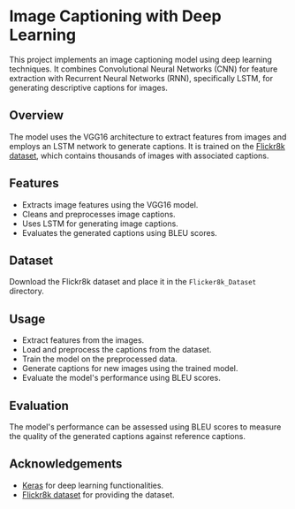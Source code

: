 # Image Captioning with Deep Learning

This project implements an image captioning model using deep learning techniques. It combines Convolutional Neural Networks (CNN) for feature extraction with Recurrent Neural Networks (RNN), specifically LSTM, for generating descriptive captions for images.

## Overview

The model uses the VGG16 architecture to extract features from images and employs an LSTM network to generate captions. It is trained on the [Flickr8k dataset](https://forms.illinois.edu/sec/1713398), which contains thousands of images with associated captions.

## Features

- Extracts image features using the VGG16 model.
- Cleans and preprocesses image captions.
- Uses LSTM for generating image captions.
- Evaluates the generated captions using BLEU scores.

## Dataset

Download the Flickr8k dataset and place it in the `Flicker8k_Dataset` directory.

## Usage

- Extract features from the images.
- Load and preprocess the captions from the dataset.
- Train the model on the preprocessed data.
- Generate captions for new images using the trained model.
- Evaluate the model's performance using BLEU scores.

## Evaluation

The model's performance can be assessed using BLEU scores to measure the quality of the generated captions against reference captions.

## Acknowledgements

- [Keras](https://keras.io/) for deep learning functionalities.
- [Flickr8k dataset](https://forms.illinois.edu/sec/1713398) for providing the dataset.
